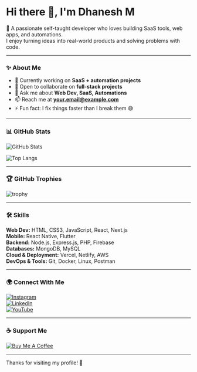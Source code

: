 # Hi there 👋, I'm Dhanesh M

🚀 A passionate self-taught developer who loves building SaaS tools, web apps, and automations.  
I enjoy turning ideas into real-world products and solving problems with code.  

---

### ✨ About Me
- 🔭 Currently working on **SaaS + automation projects**
- 👯 Open to collaborate on **full-stack projects**
- 💬 Ask me about **Web Dev, SaaS, Automations**
- 📫 Reach me at **your.email@example.com**
- ⚡ Fun fact: I fix things faster than I break them 😅

---

### 📊 GitHub Stats
![GitHub Stats](https://github-readme-stats.vercel.app/api?username=dhanesh1232&show_icons=true&theme=radical)

![Top Langs](https://github-readme-stats.vercel.app/api/top-langs/?username=dhanesh1232&layout=compact&theme=radical)

---

### 🏆 GitHub Trophies
![trophy](https://github-profile-trophy.vercel.app/?username=dhanesh1232&theme=onedark)

---

### 🛠 Skills
**Web Dev:** HTML, CSS3, JavaScript, React, Next.js  
**Mobile:** React Native, Flutter  
**Backend:** Node.js, Express.js, PHP, Firebase  
**Databases:** MongoDB, MySQL  
**Cloud & Deployment:** Vercel, Netlify, AWS  
**DevOps & Tools:** Git, Docker, Linux, Postman  

---

### 🌍 Connect With Me
[![Instagram](https://img.shields.io/badge/Instagram-%23E4405F.svg?logo=instagram&logoColor=white)](https://instagram.com/yourusername)  
[![LinkedIn](https://img.shields.io/badge/LinkedIn-%230077B5.svg?logo=linkedin&logoColor=white)](https://linkedin.com/in/yourprofile)  
[![YouTube](https://img.shields.io/badge/YouTube-%23FF0000.svg?logo=youtube&logoColor=white)](https://youtube.com/yourchannel)  

---

### ☕ Support Me
[![Buy Me A Coffee](https://img.shields.io/badge/Buy%20Me%20a%20Coffee-%23FFDD00.svg?logo=buy-me-a-coffee&logoColor=black)](https://www.buymeacoffee.com/yourusername)

---
Thanks for visiting my profile! 🙏
